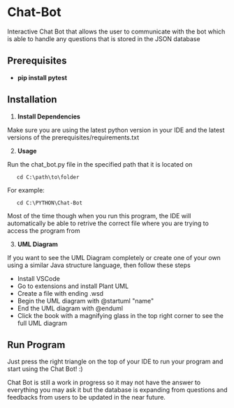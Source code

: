 # Chat-Bot
Interactive Chat Bot that allows the user to communicate with the bot which is able to handle any questions that is stored in the JSON database

## Prerequisites
  
- **pip install pytest**

## Installation

1. **Install Dependencies**

Make sure you are using the latest python version in your IDE and the latest versions of the prerequisites/requirements.txt

2. **Usage**

Run the chat_bot.py file in the specified path that it is located on

```Command Prompt
   cd C:\path\to\folder
```

For example:

```Command Prompt
   cd C:\PYTHON\Chat-Bot
```

Most of the time though when you run this program, the IDE will automatically be able to retrive the correct file where you are trying to access the program from

3. **UML Diagram**

If you want to see the UML Diagram completely or create one of your own using a similar Java structure language, then follow these steps

   - Install VSCode
   - Go to extensions and install Plant UML
   - Create a file with ending .wsd 
   - Begin the UML diagram with @startuml "name"
   - End the UML diagram with @enduml
   - Click the book with a magnifying glass in the top right corner to see the full UML diagram

## Run Program

Just press the right triangle on the top of your IDE to run your program and start using the Chat Bot! :)

Chat Bot is still a work in progress so it may not have the answer to everything you may ask it but the database is expanding from questions
and feedbacks from users to be updated in the near future.